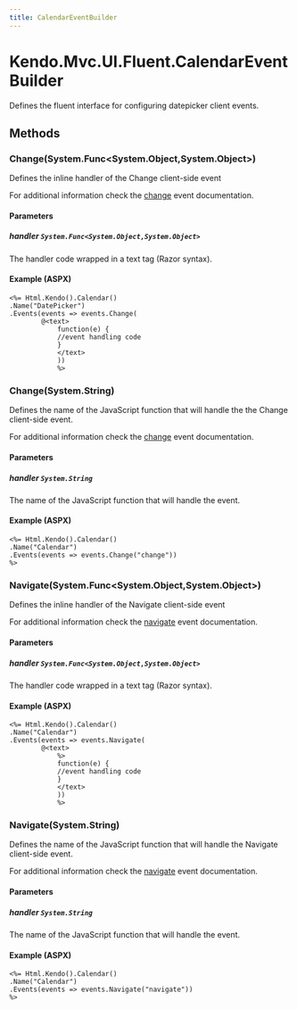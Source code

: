 ```yaml
---
title: CalendarEventBuilder
---
```


# Kendo.Mvc.UI.Fluent.CalendarEventBuilder
Defines the fluent interface for configuring datepicker client events.




## Methods


### Change(System.Func\<System.Object,System.Object\>)
Defines the inline handler of the Change client-side event

For additional information check the [change](/api/web/calendar#events-change) event documentation.


#### Parameters

##### handler `System.Func<System.Object,System.Object>`
The handler code wrapped in a text tag (Razor syntax).




#### Example (ASPX)
    <%= Html.Kendo().Calendar()
    .Name("DatePicker")
    .Events(events => events.Change(
            @<text>
                function(e) {
                //event handling code
                }
                </text>
                ))
                %>


### Change(System.String)
Defines the name of the JavaScript function that will handle the the Change client-side event.

For additional information check the [change](/api/web/calendar#events-change) event documentation.


#### Parameters

##### handler `System.String`
The name of the JavaScript function that will handle the event.




#### Example (ASPX)
    <%= Html.Kendo().Calendar()
    .Name("Calendar")
    .Events(events => events.Change("change"))
    %>


### Navigate(System.Func\<System.Object,System.Object\>)
Defines the inline handler of the Navigate client-side event

For additional information check the [navigate](/api/web/calendar#events-navigate) event documentation.


#### Parameters

##### handler `System.Func<System.Object,System.Object>`
The handler code wrapped in a text tag (Razor syntax).




#### Example (ASPX)
    <%= Html.Kendo().Calendar()
    .Name("Calendar")
    .Events(events => events.Navigate(
            @<text>
                %>
                function(e) {
                //event handling code
                }
                </text>
                ))
                %>


### Navigate(System.String)
Defines the name of the JavaScript function that will handle the Navigate client-side event.

For additional information check the [navigate](/api/web/calendar#events-navigate) event documentation.


#### Parameters

##### handler `System.String`
The name of the JavaScript function that will handle the event.




#### Example (ASPX)
    <%= Html.Kendo().Calendar()
    .Name("Calendar")
    .Events(events => events.Navigate("navigate"))
    %>



